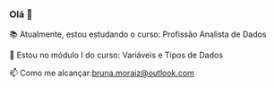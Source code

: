 ### Olá 👋

📚 Atualmente, estou estudando o curso: Profissão Analista de Dados

🌱 Estou no módulo I do curso: Variáveis e Tipos de Dados

📫 Como me alcançar:bruna.moraiz@outlook.com
